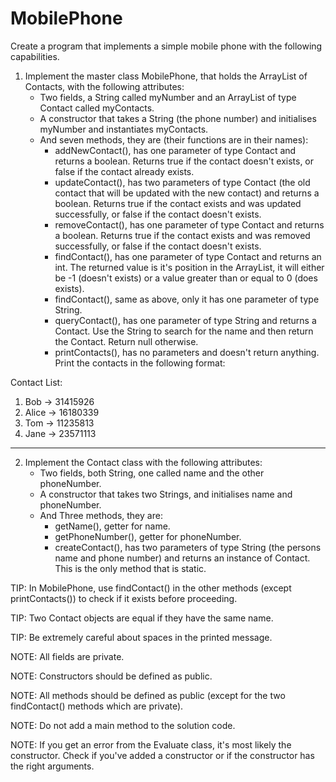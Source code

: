 # MobilePhone
Create a program that implements a simple mobile phone with the following capabilities.


1.  Implement the master class MobilePhone, that holds the ArrayList of Contacts, with the following attributes:
    -  Two fields, a String called myNumber and an ArrayList of type Contact called myContacts.
    -  A constructor that takes a String (the phone number) and initialises myNumber and instantiates myContacts.
    -  And seven methods, they are (their functions are in their names):
        -  addNewContact(), has one parameter of type Contact and returns a boolean. Returns true if the contact doesn't exists, or false if the contact already exists.
        -  updateContact(), has two parameters of type Contact (the old contact that will be updated with the new contact) and returns a boolean. Returns true if the contact exists and was updated successfully, or false if the contact doesn't exists.
        -  removeContact(), has one parameter of type Contact and returns a boolean. Returns true if the contact exists and was removed successfully, or false if the contact doesn't exists.
        -  findContact(), has one parameter of type Contact and returns an int. The returned value is it's position in the ArrayList, it will either be -1 (doesn't exists) or a value greater than or equal to 0 (does exists).
        -  findContact(), same as above, only it has one parameter of type String.
        -  queryContact(), has one parameter of type String and returns a Contact. Use the String to search for the name and then return the Contact. Return null otherwise.
        -  printContacts(), has no parameters and doesn't return anything. Print the contacts in the following format:
          
Contact List:
1. Bob -> 31415926
2. Alice -> 16180339
3. Tom -> 11235813
4. Jane -> 23571113

-------------------------------------------------------------------------------------------------------------------


2. Implement the Contact class with the following attributes:
    -  Two fields, both String, one called name and the other phoneNumber.
    -  A constructor that takes two Strings, and initialises name and phoneNumber.
    -  And Three methods, they are:
        -  getName(), getter for name.
        -  getPhoneNumber(), getter for phoneNumber.
        -  createContact(), has two parameters of type String (the persons name and phone number) and returns an instance of Contact. This is the only method that is static.



TIP:  In MobilePhone, use findContact() in the other methods (except printContacts()) to check if it exists before proceeding.

TIP:  Two Contact objects are equal if they have the same name.

TIP:  Be extremely careful about spaces in the printed message.

NOTE:  All fields are private.

NOTE:  Constructors should be defined as public.

NOTE:  All methods should be defined as public (except for the two findContact() methods which are private).

NOTE:  Do not add a main method to the solution code.

NOTE:  If you get an error from the Evaluate class, it's most likely the constructor. Check if you've added a constructor or if the constructor has the right arguments.
